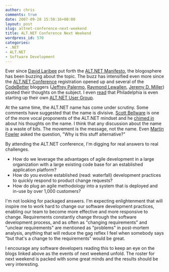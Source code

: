 ```yaml
---
author: chris
comments: true
date: 2007-09-28 15:50:16+00:00
layout: post
slug: altnet-conference-next-weekend
title: ALT.NET Conference Next Weekend
wordpress_id: 570
categories:
- .NET
- ALT.NET
- Software Development
---
```


Ever since [David Laribee](http://codebetter.com/blogs/david_laribee/default.aspx) put forth the [ALT.NET Manifesto](http://laribee.com/blog/2007/04/10/altnet/), the blogosphere has been buzzing about the topic. The buzz has intensified even more since the [ALT.NET Conference](http://www.altnetconf.com/) registration opened up and several of the [CodeBetter](http://codebetter.com/) bloggers ([Jeffrey Palermo](http://codebetter.com/blogs/jeffrey.palermo/archive/2007/09/23/what-are-the-alt-net-principles-a-topic-i-ll-be-proposing-at-altnetconf.aspx), [Raymond Lewallen](http://codebetter.com/blogs/raymond.lewallen/archive/2007/09/24/alt-net-does-not-equal-anti-microsoft.aspx), [Jeremy D. Miller](http://codebetter.com/blogs/jeremy.miller/archive/2007/09/24/alt-net-in-austin-and-beyond.aspx)) posted their thoughts on the subject. I even [read](http://codebetter.com/blogs/scott.bellware/archive/2007/09/27/168800.aspx) that Philadelphia is even starting up their own [ALT.NET User Group](http://phillyalt.net/).

At the same time, the ALT.NET name has come under scrutiny. Some comments have suggested that the name is divisive. [Scott Bellware](http://codebetter.com/blogs/scott.bellware/default.aspx) is one of the more vocal proponents of the ALT.NET mindset and he [chimed in](http://codebetter.com/blogs/david_laribee/archive/2007/09/18/tao-names-and-alt-net.aspx) about his thoughts on the name. I think that any discussion about the name is a waste of bits. The movement is the message, not the name. Even [Martin Fowler](http://www.martinfowler.com/) asked the question, "Why is this stuff alternative?"

By attending the ALT.NET conference, I'm digging for real answers to real challenges.

  * How do we leverage the advantages of agile development in a large organization with a large existing code base for an established application platform? 
  * How do you evolve established (read: waterfall) development practices to quickly respond to product change requests? 
  * How do plug an agile methodology into a system that is deployed and in-use by over 1,000 customers?

I'm not looking for packaged answers. I'm expecting enlightenment that will inspire me to work hard to change our software development practices, enabling our team to become more effective and more responsive to change. Requirements constantly change through the software development process, and as often as "changing requirements" and "unclear requirements" are mentioned as "problems" in post-mortem analysis, anything that will reduce the gag reflex I feel when somebody says "but that's a change to the requirements" would be great.

I encourage any software developers reading this to keep an eye on the blogs linked above as the events of next weekend unfold. The roster for next weekend is packed with some great minds and the results should be very interesting.
